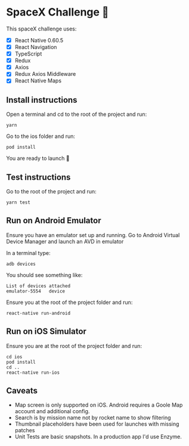 # SpaceX Challenge 🚀

This spaceX challenge uses:

- [x] React Native 0.60.5
- [x] React Navigation
- [x] TypeScript
- [x] Redux
- [x] Axios
- [x] Redux Axios Middleware
- [x] React Native Maps

## Install instructions

Open a terminal and cd to the root of the project and run:

```
yarn
```

Go to the ios folder and run:

```
pod install
```

You are ready to launch 🚀

## Test instructions

Go to the root of the project and run:

```
yarn test
```

## Run on Android Emulator

Ensure you have an emulator set up and running. Go to Android Virtual Device Manager and launch an AVD in emulator

In a terminal type:

```
adb devices
```

You should see something like:

```
List of devices attached
emulator-5554   device
```

Ensure you at the root of the project folder and run:

```
react-native run-android
```

## Run on iOS Simulator

Ensure you are at the root of the project folder and run:

```
cd ios
pod install
cd ..
react-native run-ios
```

## Caveats

- Map screen is only supported on iOS. Android requires a Goole Map account and additional config.
- Search is by mission name not by rocket name to show filtering
- Thumbnail placeholders have been used for launches with missing patches
- Unit Tests are basic snapshots. In a production app I'd use Enzyme.

